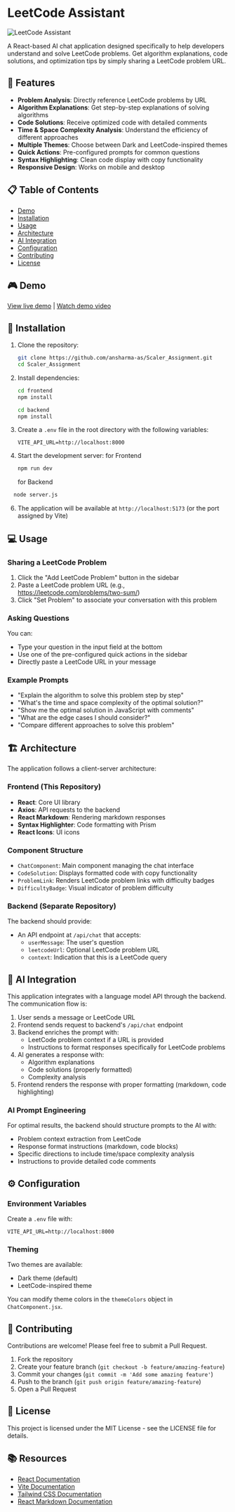 # LeetCode Assistant

![LeetCode Assistant](https://raw.githubusercontent.com/username/leetcode-assistant/main/public/banner.png)

A React-based AI chat application designed specifically to help developers understand and solve LeetCode problems. Get algorithm explanations, code solutions, and optimization tips by simply sharing a LeetCode problem URL.

## 🚀 Features

- **Problem Analysis**: Directly reference LeetCode problems by URL
- **Algorithm Explanations**: Get step-by-step explanations of solving algorithms
- **Code Solutions**: Receive optimized code with detailed comments
- **Time & Space Complexity Analysis**: Understand the efficiency of different approaches
- **Multiple Themes**: Choose between Dark and LeetCode-inspired themes
- **Quick Actions**: Pre-configured prompts for common questions
- **Syntax Highlighting**: Clean code display with copy functionality
- **Responsive Design**: Works on mobile and desktop

## 📋 Table of Contents

- [Demo](#demo)
- [Installation](#installation)
- [Usage](#usage)
- [Architecture](#architecture)
- [AI Integration](#ai-integration)
- [Configuration](#configuration)
- [Contributing](#contributing)
- [License](#license)

## 🎮 Demo

[View live demo](#) | [Watch demo video](#)

## 🔧 Installation

1. Clone the repository:
   ```bash
   git clone https://github.com/ansharma-as/Scaler_Assignment.git
   cd Scaler_Assignment
   ```

2. Install dependencies:
   ```bash
   cd frontend
   npm install
   ```

    ```bash
   cd backend
   npm install
   ```

3. Create a `.env` file in the root directory with the following variables:
   ```
   VITE_API_URL=http://localhost:8000
   ```

4. Start the development server:
   for Frontend
   ```bash
   npm run dev
   ```
   for Backend
 ```bash
   node server.js
   ```

6. The application will be available at `http://localhost:5173` (or the port assigned by Vite)

## 💻 Usage

### Sharing a LeetCode Problem

1. Click the "Add LeetCode Problem" button in the sidebar
2. Paste a LeetCode problem URL (e.g., https://leetcode.com/problems/two-sum/)
3. Click "Set Problem" to associate your conversation with this problem

### Asking Questions

You can:
- Type your question in the input field at the bottom
- Use one of the pre-configured quick actions in the sidebar
- Directly paste a LeetCode URL in your message

### Example Prompts

- "Explain the algorithm to solve this problem step by step"
- "What's the time and space complexity of the optimal solution?"
- "Show me the optimal solution in JavaScript with comments"
- "What are the edge cases I should consider?"
- "Compare different approaches to solve this problem"

## 🏗️ Architecture

The application follows a client-server architecture:

### Frontend (This Repository)

- **React**: Core UI library
- **Axios**: API requests to the backend
- **React Markdown**: Rendering markdown responses
- **Syntax Highlighter**: Code formatting with Prism
- **React Icons**: UI icons

### Component Structure

- `ChatComponent`: Main component managing the chat interface
- `CodeSolution`: Displays formatted code with copy functionality
- `ProblemLink`: Renders LeetCode problem links with difficulty badges
- `DifficultyBadge`: Visual indicator of problem difficulty

### Backend (Separate Repository)

The backend should provide:
- An API endpoint at `/api/chat` that accepts:
  - `userMessage`: The user's question
  - `leetcodeUrl`: Optional LeetCode problem URL
  - `context`: Indication that this is a LeetCode query

## 🤖 AI Integration

This application integrates with a language model API through the backend. The communication flow is:

1. User sends a message or LeetCode URL
2. Frontend sends request to backend's `/api/chat` endpoint
3. Backend enriches the prompt with:
   - LeetCode problem context if a URL is provided
   - Instructions to format responses specifically for LeetCode problems
4. AI generates a response with:
   - Algorithm explanations
   - Code solutions (properly formatted)
   - Complexity analysis
5. Frontend renders the response with proper formatting (markdown, code highlighting)

### AI Prompt Engineering

For optimal results, the backend should structure prompts to the AI with:
- Problem context extraction from LeetCode
- Response format instructions (markdown, code blocks)
- Specific directions to include time/space complexity analysis
- Instructions to provide detailed code comments

## ⚙️ Configuration

### Environment Variables

Create a `.env` file with:

```
VITE_API_URL=http://localhost:8000
```

### Theming

Two themes are available:
- Dark theme (default)
- LeetCode-inspired theme

You can modify theme colors in the `themeColors` object in `ChatComponent.jsx`.

## 👥 Contributing

Contributions are welcome! Please feel free to submit a Pull Request.

1. Fork the repository
2. Create your feature branch (`git checkout -b feature/amazing-feature`)
3. Commit your changes (`git commit -m 'Add some amazing feature'`)
4. Push to the branch (`git push origin feature/amazing-feature`)
5. Open a Pull Request

## 📄 License

This project is licensed under the MIT License - see the LICENSE file for details.

## 📚 Resources

- [React Documentation](https://reactjs.org/docs/getting-started.html)
- [Vite Documentation](https://vitejs.dev/guide/)
- [Tailwind CSS Documentation](https://tailwindcss.com/docs)
- [React Markdown Documentation](https://github.com/remarkjs/react-markdown)
